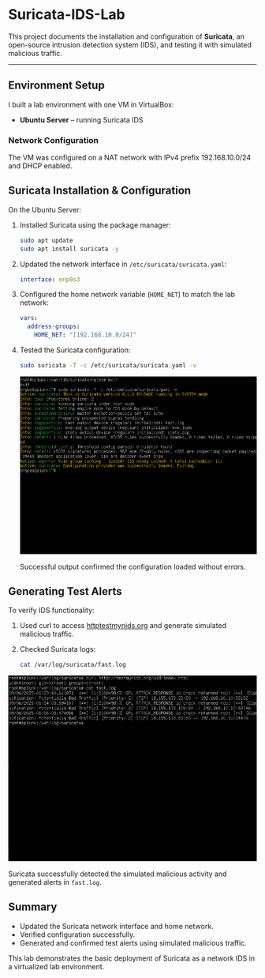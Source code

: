 # Suricata-IDS-Lab

This project documents the installation and configuration of **Suricata**, an open-source intrusion detection system (IDS), and testing it with simulated malicious traffic.

---

## Environment Setup

I built a lab environment with one VM in VirtualBox:

- **Ubuntu Server** – running Suricata IDS

### Network Configuration
The VM was configured on a NAT network with IPv4 prefix 192.168.10.0/24 and DHCP enabled.

## Suricata Installation & Configuration

On the Ubuntu Server:

1. Installed Suricata using the package manager:

    ```bash
    sudo apt update
    sudo apt install suricata -y
    ```

2. Updated the network interface in `/etc/suricata/suricata.yaml`:

    ```yaml
    interface: enp0s3
    ```

3. Configured the home network variable (`HOME_NET`) to match the lab network:

    ```yaml
    vars:
      address-groups:
        HOME_NET: "[192.168.10.0/24]"
    ```

4. Tested the Suricata configuration:

    ```bash
    sudo suricata -T -c /etc/suricata/suricata.yaml -v
    ```

    ![Suricata config success](images/suricata%20config%20success.png)

    Successful output confirmed the configuration loaded without errors.

## Generating Test Alerts

To verify IDS functionality:

1. Used curl to access [httptestmynids.org](http://httptestmynids.org) and generate simulated malicious traffic.  
2. Checked Suricata logs:

    ```bash
    cat /var/log/suricata/fast.log
    ```

![Suricata Test](images/suricata%20test.png)

Suricata successfully detected the simulated malicious activity and generated alerts in `fast.log`.

## Summary

- Updated the Suricata network interface and home network.  
- Verified configuration successfully.  
- Generated and confirmed test alerts using simulated malicious traffic.  

This lab demonstrates the basic deployment of Suricata as a network IDS in a virtualized lab environment.
